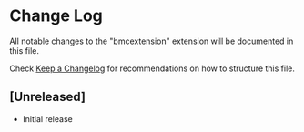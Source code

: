 # Change Log

All notable changes to the "bmcextension" extension will be documented in this file.

Check [Keep a Changelog](http://keepachangelog.com/) for recommendations on how to structure this file.

## [Unreleased]

- Initial release